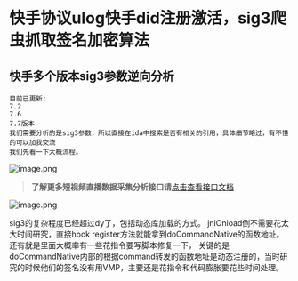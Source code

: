 # 快手协议ulog快手did注册激活，sig3爬虫抓取签名加密算法

## 快手多个版本sig3参数逆向分析
```
目前已更新:
7.2
7.6
7.7版本
我们需要分析的是sig3参数，所以直接在ida中搜索是否有相关的引用，具体细节略过，有不懂的可以加我交流
我们先看一下大概流程。

```

 
![image.png](https://cdn.nlark.com/yuque/0/2020/png/97322/1607476855382-1e22cd03-1e29-44a4-b963-59a1f15d0dcb.png#align=left&display=inline&height=514&name=image.png&originHeight=1028&originWidth=1788&size=464447&status=done&style=none&width=894)

>**了解更多短视频直播数据采集分析接口请**[点击查看接口文档](https://docs.qq.com/doc/DU3RKUFVFdVhQbXlR) 

![image.png](https://cdn.nlark.com/yuque/0/2020/png/97322/1607476868618-7a119589-df8a-4e0f-a4ee-674805af0807.png#align=left&display=inline&height=662&name=image.png&originHeight=1324&originWidth=1934&size=308719&status=done&style=none&width=967)

sig3的复杂程度已经超过dy了，包括动态库加载的方式。
jniOnload倒不需要花太大时间研究，直接hook register方法就能拿到doCommandNative的函数地址。还有就是里面大概率有一些花指令要写脚本修复一下，
关键的是doCommandNative内部的根据command转发的函数地址是动态注册的，当时研究的时候他们的签名没有用VMP，主要还是花指令和代码膨胀要花些时间处理。


 



